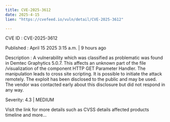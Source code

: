 ```yaml
---
title: CVE-2025-3612
date: 2025-4-15
lien: "https://cvefeed.io/vuln/detail/CVE-2025-3612"

---
```


CVE ID : CVE-2025-3612

Published :  April 15
2025
3:15 a.m. | 9 hours ago

Description : A vulnerability
which was classified as problematic
was found in Demtec Graphytics 5.0.7. This affects an unknown part of the file /visualization of the component HTTP GET Parameter Handler. The manipulation leads to cross site scripting. It is possible to initiate the attack remotely. The exploit has been disclosed to the public and may be used. The vendor was contacted early about this disclosure but did not respond in any way.

Severity: 4.3 | MEDIUM

Visit the link for more details
such as CVSS details
affected products
timeline
and more...
